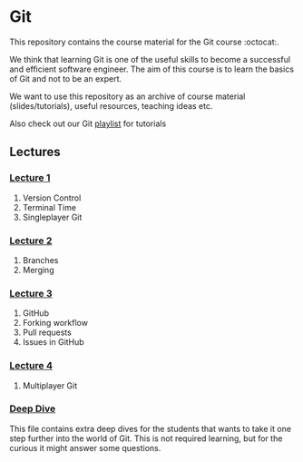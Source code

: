 # Git
This repository contains the course material for the Git course :octocat:.

We think that learning Git is one of the useful skills to become a successful and efficient software engineer. The aim of this course is to learn the basics of Git and not to be an expert.

We want to use this repository as an archive of course material (slides/tutorials), useful resources, teaching ideas etc.

Also check out our Git [playlist](https://www.youtube.com/playlist?list=PLVYDhqbgYpYUGxRdtQdYVE5Q8h3bt6SIA) for tutorials

## Lectures

### [Lecture 1](Lectur-1.md)
1. Version Control
2. Terminal Time
3. Singleplayer Git

### [Lecture 2](Lecture-2.md)
1. Branches
2. Merging

### [Lecture 3](Lecture-3.md)
1. GitHub
2. Forking workflow
3. Pull requests
4. Issues in GitHub

### [Lecture 4](Lecture-4.md)
1. Multiplayer Git

### [Deep Dive](Xtra-Deep-Dive.md)
This file contains extra deep dives for the students that wants to take it one step further into the world of Git. This is not required learning, but for the curious it might answer some questions.
